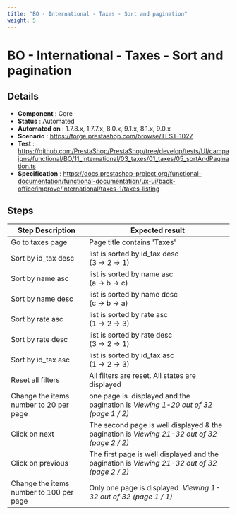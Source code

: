 ```yaml
---
title: "BO - International - Taxes - Sort and pagination"
weight: 5
---
```


# BO - International - Taxes - Sort and pagination
## Details
* **Component** : Core
* **Status** : Automated
* **Automated on** : 1.7.8.x, 1.7.7.x, 8.0.x, 9.1.x, 8.1.x, 9.0.x
* **Scenario** : https://forge.prestashop.com/browse/TEST-1027
* **Test** : https://github.com/PrestaShop/PrestaShop/tree/develop/tests/UI/campaigns/functional/BO/11_international/03_taxes/01_taxes/05_sortAndPagination.ts
* **Specification** : https://docs.prestashop-project.org/functional-documentation/functional-documentation/ux-ui/back-office/improve/international/taxes-1/taxes-listing

## Steps
| Step Description | Expected result |
| ----- | ----- |
| Go to taxes page | Page title contains 'Taxes' |
| Sort by id_tax desc | list is sorted by id_tax desc<br>(3 -> 2 -> 1) |
| Sort by name asc | list is sorted by name asc<br>(a -> b -> c) |
| Sort by name desc | list is sorted by name desc<br>(c -> b -> a) |
| Sort by rate asc | list is sorted by rate asc<br>(1 -> 2 -> 3) |
| Sort by rate desc | list is sorted by rate desc<br>(3 -> 2 -> 1) |
| Sort by id_tax asc | list is sorted by id_tax asc<br>(1 -> 2 -> 3) |
| Reset all filters | All filters are reset. All states are displayed |
| Change the items number to 20 per page | one page is  displayed and the pagination is _Viewing 1-20 out of 32 (page 1 / 2)_ |
| Click on next | The second page is well displayed & the pagination is _Viewing 21-32 out of 32 (page 2 / 2)_ |
| Click on previous | The first page is well displayed and the pagination is _Viewing 21-32 out of 32 (page 2 / 2)_ |
| Change the items number to 100 per page | Only one page is displayed  _Viewing 1-32 out of 32 (page 1 / 1)_ |
